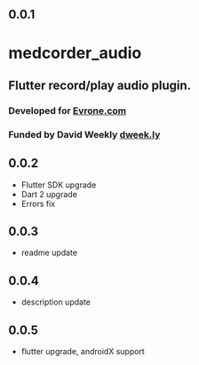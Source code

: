 ## 0.0.1

# medcorder_audio

## Flutter record/play audio plugin.
### Developed for [Evrone.com](https://evrone.com/)
### Funded by David Weekly [dweek.ly](http://dweek.ly/)


## 0.0.2

* Flutter SDK upgrade
* Dart 2 upgrade
* Errors fix

## 0.0.3

* readme update

## 0.0.4

* description update

## 0.0.5

* flutter upgrade, androidX support